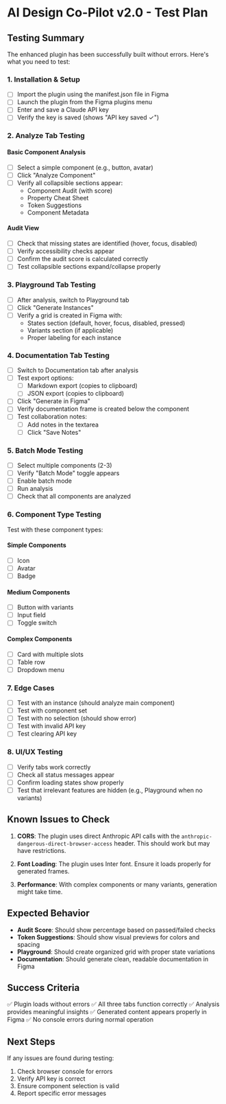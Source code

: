 # AI Design Co-Pilot v2.0 - Test Plan

## Testing Summary

The enhanced plugin has been successfully built without errors. Here's what you need to test:

### 1. Installation & Setup
- [ ] Import the plugin using the manifest.json file in Figma
- [ ] Launch the plugin from the Figma plugins menu
- [ ] Enter and save a Claude API key
- [ ] Verify the key is saved (shows "API key saved ✓")

### 2. Analyze Tab Testing

#### Basic Component Analysis
- [ ] Select a simple component (e.g., button, avatar)
- [ ] Click "Analyze Component"
- [ ] Verify all collapsible sections appear:
  - Component Audit (with score)
  - Property Cheat Sheet
  - Token Suggestions
  - Component Metadata

#### Audit View
- [ ] Check that missing states are identified (hover, focus, disabled)
- [ ] Verify accessibility checks appear
- [ ] Confirm the audit score is calculated correctly
- [ ] Test collapsible sections expand/collapse properly

### 3. Playground Tab Testing
- [ ] After analysis, switch to Playground tab
- [ ] Click "Generate Instances"
- [ ] Verify a grid is created in Figma with:
  - States section (default, hover, focus, disabled, pressed)
  - Variants section (if applicable)
  - Proper labeling for each instance

### 4. Documentation Tab Testing
- [ ] Switch to Documentation tab after analysis
- [ ] Test export options:
  - [ ] Markdown export (copies to clipboard)
  - [ ] JSON export (copies to clipboard)
- [ ] Click "Generate in Figma"
- [ ] Verify documentation frame is created below the component
- [ ] Test collaboration notes:
  - [ ] Add notes in the textarea
  - [ ] Click "Save Notes"

### 5. Batch Mode Testing
- [ ] Select multiple components (2-3)
- [ ] Verify "Batch Mode" toggle appears
- [ ] Enable batch mode
- [ ] Run analysis
- [ ] Check that all components are analyzed

### 6. Component Type Testing

Test with these component types:

#### Simple Components
- [ ] Icon
- [ ] Avatar
- [ ] Badge

#### Medium Components
- [ ] Button with variants
- [ ] Input field
- [ ] Toggle switch

#### Complex Components
- [ ] Card with multiple slots
- [ ] Table row
- [ ] Dropdown menu

### 7. Edge Cases
- [ ] Test with an instance (should analyze main component)
- [ ] Test with component set
- [ ] Test with no selection (should show error)
- [ ] Test with invalid API key
- [ ] Test clearing API key

### 8. UI/UX Testing
- [ ] Verify tabs work correctly
- [ ] Check all status messages appear
- [ ] Confirm loading states show properly
- [ ] Test that irrelevant features are hidden (e.g., Playground when no variants)

## Known Issues to Check

1. **CORS**: The plugin uses direct Anthropic API calls with the `anthropic-dangerous-direct-browser-access` header. This should work but may have restrictions.

2. **Font Loading**: The plugin uses Inter font. Ensure it loads properly for generated frames.

3. **Performance**: With complex components or many variants, generation might take time.

## Expected Behavior

- **Audit Score**: Should show percentage based on passed/failed checks
- **Token Suggestions**: Should show visual previews for colors and spacing
- **Playground**: Should create organized grid with proper state variations
- **Documentation**: Should generate clean, readable documentation in Figma

## Success Criteria

✅ Plugin loads without errors
✅ All three tabs function correctly
✅ Analysis provides meaningful insights
✅ Generated content appears properly in Figma
✅ No console errors during normal operation

## Next Steps

If any issues are found during testing:
1. Check browser console for errors
2. Verify API key is correct
3. Ensure component selection is valid
4. Report specific error messages